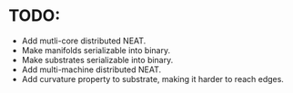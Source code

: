 # TODO:
 - Add mutli-core distributed NEAT.
 - Make manifolds serializable into binary.
 - Make substrates serializable into binary.
 - Add multi-machine distributed NEAT.
 - Add curvature property to substrate, making it harder to reach edges.
